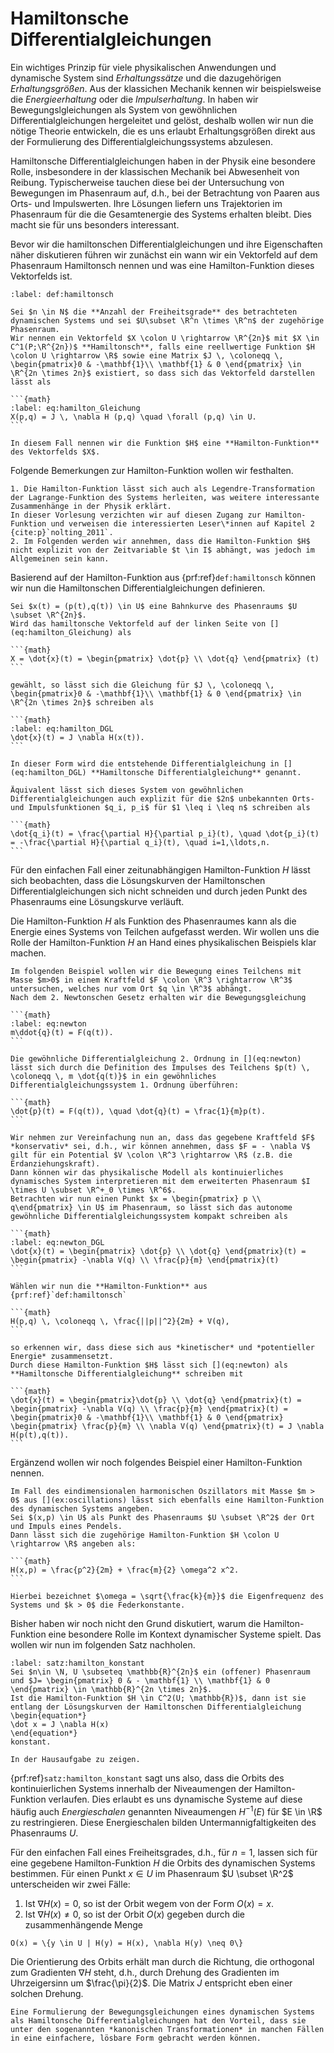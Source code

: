 
# Hamiltonsche Differentialgleichungen

Ein wichtiges Prinzip für viele physikalischen Anwendungen und dynamische System sind *Erhaltungssätze* und die dazugehörigen *Erhaltungsgrößen*. 
Aus der klassichen Mechanik kennen wir beispielsweise die *Energieerhaltung* oder die *Impulserhaltung*.
In [](s:fluesse) haben wir Bewegungslgleichungen als System von gewöhnlichen Differentialgleichungen hergeleitet und gelöst, deshalb wollen wir nun die nötige Theorie entwickeln, die es uns erlaubt Erhaltungsgrößen direkt aus der Formulierung des Differentialgleichungssystems abzulesen.

Hamiltonsche Differentialgleichungen haben in der Physik eine besondere Rolle, insbesondere in der klassischen Mechanik bei Abwesenheit von Reibung.
Typischerweise tauchen diese bei der Untersuchung von Bewegungen im Phasenraum auf, d.h., bei der Betrachtung von Paaren aus Orts- und Impulswerten.
Ihre Lösungen liefern uns Trajektorien im Phasenraum für die die Gesamtenergie des Systems erhalten bleibt.
Dies macht sie für uns besonders interessant.

Bevor wir die hamiltonschen Differentialgleichungen und ihre Eigenschaften näher diskutieren führen wir zunächst ein wann wir ein Vektorfeld auf dem Phasenraum Hamiltonsch nennen und was eine Hamilton-Funktion dieses Vektorfelds ist.

````{prf:definition} Hamilton-Funktion
:label: def:hamiltonsch

Sei $n \in N$ die **Anzahl der Freiheitsgrade** des betrachteten dynamischen Systems und sei $U\subset \R^n \times \R^n$ der zugehörige Phasenraum. 
Wir nennen ein Vektorfeld $X \colon U \rightarrow \R^{2n}$ mit $X \in C^1(P;\R^{2n})$ **Hamiltonsch**, falls eine reellwertige Funktion $H \colon U \rightarrow \R$ sowie eine Matrix $J \, \coloneqq \, \begin{pmatrix}0 & -\mathbf{1}\\ \mathbf{1} & 0 \end{pmatrix} \in \R^{2n \times 2n}$ existiert, so dass sich das Vektorfeld darstellen lässt als

```{math}
:label: eq:hamilton_Gleichung
X(p,q) = J \, \nabla H (p,q) \quad \forall (p,q) \in U.
```

In diesem Fall nennen wir die Funktion $H$ eine **Hamilton-Funktion** des Vektorfelds $X$.

````

Folgende Bemerkungen zur Hamilton-Funktion wollen wir festhalten.

````{prf:remark}
1. Die Hamilton-Funktion lässt sich auch als Legendre-Transformation der Lagrange-Funktion des Systems herleiten, was weitere interessante Zusammenhänge in der Physik erklärt.
In dieser Vorlesung verzichten wir auf diesen Zugang zur Hamilton-Funktion und verweisen die interessierten Leser\*innen auf Kapitel 2 {cite:p}`nolting_2011`.
2. Im Folgenden werden wir annehmen, dass die Hamilton-Funktion $H$ nicht explizit von der Zeitvariable $t \in I$ abhängt, was jedoch im Allgemeinen sein kann.
````

Basierend auf der Hamilton-Funktion aus {prf:ref}`def:hamiltonsch` können wir nun die Hamiltonschen Differentialgleichungen definieren.

````{prf:definition} Hamiltonsche Differentialgleichung
Sei $x(t) = (p(t),q(t)) \in U$ eine Bahnkurve des Phasenraums $U \subset \R^{2n}$.
Wird das hamiltonsche Vektorfeld auf der linken Seite von [](eq:hamilton_Gleichung) als 

```{math}
X = \dot{x}(t) = \begin{pmatrix} \dot{p} \\ \dot{q} \end{pmatrix} (t)
```

gewählt, so lässt sich die Gleichung für $J \, \coloneqq \, \begin{pmatrix}0 & -\mathbf{1}\\ \mathbf{1} & 0 \end{pmatrix} \in \R^{2n \times 2n}$ schreiben als

```{math}
:label: eq:hamilton_DGL
\dot{x}(t) = J \nabla H(x(t)).
```

In dieser Form wird die entstehende Differentialgleichung in [](eq:hamilton_DGL) **Hamiltonsche Differentialgleichung** genannt.

Äquivalent lässt sich dieses System von gewöhnlichen Differentialgleichungen auch explizit für die $2n$ unbekannten Orts- und Impulsfunktionen $q_i, p_i$ für $1 \leq i \leq n$ schreiben als

```{math}
\dot{q_i}(t) = \frac{\partial H}{\partial p_i}(t), \quad \dot{p_i}(t) = -\frac{\partial H}{\partial q_i}(t), \quad i=1,\ldots,n.
```

````

Für den einfachen Fall einer zeitunabhängigen Hamilton-Funktion $H$ lässt sich beobachten, dass die Lösungskurven der Hamiltonschen Differentialgleichungen sich nicht schneiden und durch jeden Punkt des Phasenraums eine Lösungskurve verläuft. 

Die Hamilton-Funktion $H$ als Funktion des Phasenraumes kann als die Energie eines Systems von Teilchen aufgefasst werden.
Wir wollen uns die Rolle der Hamilton-Funktion $H$ an Hand eines physikalischen Beispiels klar machen.

````{prf:example} Newtonsche Kraftgleichung
Im folgenden Beispiel wollen wir die Bewegung eines Teilchens mit Masse $m>0$ in einem Kraftfeld $F \colon \R^3 \rightarrow \R^3$  untersuchen, welches nur vom Ort $q \in \R^3$ abhängt.
Nach dem 2. Newtonschen Gesetz erhalten wir die Bewegungsgleichung

```{math}
:label: eq:newton
m\ddot{q}(t) = F(q(t)).
```

Die gewöhnliche Differentialgleichung 2. Ordnung in [](eq:newton) lässt sich durch die Definition des Impulses des Teilchens $p(t) \, \coloneqq \, m \dot{q(t)}$ in ein gewöhnliches Differentialgleichungssystem 1. Ordnung überführen:

```{math}
\dot{p}(t) = F(q(t)), \quad \dot{q}(t) = \frac{1}{m}p(t).
```

Wir nehmen zur Vereinfachung nun an, dass das gegebene Kraftfeld $F$ *konservativ* sei, d.h., wir können annehmen, dass $F = - \nabla V$ gilt für ein Potential $V \colon \R^3 \rightarrow \R$ (z.B. die Erdanziehungskraft). 
Dann können wir das physikalische Modell als kontinuierliches dynamisches System interpretieren mit dem erweiterten Phasenraum $I \times U \subset \R^+_0 \times \R^6$.
Betrachten wir nun einen Punkt $x = \begin{pmatrix} p \\ q\end{pmatrix} \in U$ im Phasenraum, so lässt sich das autonome gewöhnliche Differentialgleichungssystem kompakt schreiben als 

```{math}
:label: eq:newton_DGL
\dot{x}(t) = \begin{pmatrix} \dot{p} \\ \dot{q} \end{pmatrix}(t) = \begin{pmatrix} -\nabla V(q) \\ \frac{p}{m} \end{pmatrix}(t)
```

Wählen wir nun die **Hamilton-Funktion** aus {prf:ref}`def:hamiltonsch`

```{math}
H(p,q) \, \coloneqq \, \frac{||p||^2}{2m} + V(q),
```

so erkennen wir, dass diese sich aus *kinetischer* und *potentieller Energie* zusammensetzt. 
Durch diese Hamilton-Funktion $H$ lässt sich [](eq:newton) als **Hamiltonsche Differentialgleichung** schreiben mit

```{math}
\dot{x}(t) = \begin{pmatrix}\dot{p} \\ \dot{q} \end{pmatrix}(t) = \begin{pmatrix} -\nabla V(q) \\ \frac{p}{m} \end{pmatrix}(t) = \begin{pmatrix}0 & -\mathbf{1}\\ \mathbf{1} & 0 \end{pmatrix} \begin{pmatrix} \frac{p}{m} \\ \nabla V(q) \end{pmatrix}(t) = J \nabla H(p(t),q(t)).
```

````

Ergänzend wollen wir noch folgendes Beispiel einer Hamilton-Funktion nennen.


````{prf:example}
Im Fall des eindimensionalen harmonischen Oszillators mit Masse $m > 0$ aus [](ex:oscillations) lässt sich ebenfalls eine Hamilton-Funktion des dynamischen Systems angeben. 
Sei $(x,p) \in U$ als Punkt des Phasenraums $U \subset \R^2$ der Ort und Impuls eines Pendels.
Dann lässt sich die zugehörige Hamilton-Funktion $H \colon U \rightarrow \R$ angeben als:

```{math}
H(x,p) = \frac{p^2}{2m} + \frac{m}{2} \omega^2 x^2.
```

Hierbei bezeichnet $\omega = \sqrt{\frac{k}{m}}$ die Eigenfrequenz des Systems und $k > 0$ die Federkonstante.
````

Bisher haben wir noch nicht den Grund diskutiert, warum die Hamilton-Funktion eine besondere Rolle im Kontext dynamischer Systeme spielt.
Das wollen wir nun im folgenden Satz nachholen.

````{prf:theorem}
:label: satz:hamilton_konstant
Sei $n\in \N, U \subseteq \mathbb{R}^{2n}$ ein (offener) Phasenraum und $J= \begin{pmatrix} 0 & - \mathbf{1} \\ \mathbf{1} & 0 \end{pmatrix} \in \mathbb{R}^{2n \times 2n}$.
Ist die Hamilton-Funktion $H \in C^2(U; \mathbb{R})$, dann ist sie entlang der Lösungskurven der Hamiltonschen Differentialgleichung 
\begin{equation*}
\dot x = J \nabla H(x)
\end{equation*}
konstant.
````

````{prf:proof}
In der Hausaufgabe zu zeigen.
````

{prf:ref}`satz:hamilton_konstant` sagt uns also, dass die Orbits des kontinuierlichen Systems innerhalb der Niveaumengen der Hamilton-Funktion verlaufen.
Dies erlaubt es uns dynamische Systeme auf diese häufig auch *Energieschalen* genannten Niveaumengen $H^{−1}(E)$ für $E \in \R$ zu restringieren. 
Diese Energieschalen bilden Untermannigfaltigkeiten des Phasenraums $U$.

Für den einfachen Fall eines Freiheitsgrades, d.h., für $n = 1$, lassen sich für eine gegebene Hamilton-Funktion $H$ die Orbits des dynamischen Systems bestimmen.
Für einen Punkt $x \in U$ im Phasenraum $U \subset \R^2$ unterscheiden wir zwei Fälle:
1. Ist $\nabla H(x) = 0$, so ist der Orbit wegem [](eq:hamilton_DGL) von der Form $O(x) = {x}$.
2. Ist $\nabla H(x) \neq 0$, so ist der Orbit $O(x)$ gegeben durch die zusammenhängende Menge

```{math} 
O(x) = \{y \in U | H(y) = H(x), \nabla H(y) \neq 0\}
```

Die Orientierung des Orbits erhält man durch die Richtung, die orthogonal zum Gradienten $\nabla H$ steht, d.h., durch Drehung des Gradienten im Uhrzeigersinn um $\frac{\pi}{2}$.
Die Matrix $J$ entspricht eben einer solchen Drehung.

````{prf:remark}
Eine Formulierung der Bewegungsgleichungen eines dynamischen Systems als Hamiltonsche Differentialgleichungen hat den Vorteil, dass sie unter den sogenannten *kanonischen Transformationen* in manchen Fällen in eine einfachere, lösbare Form gebracht werden können.
````